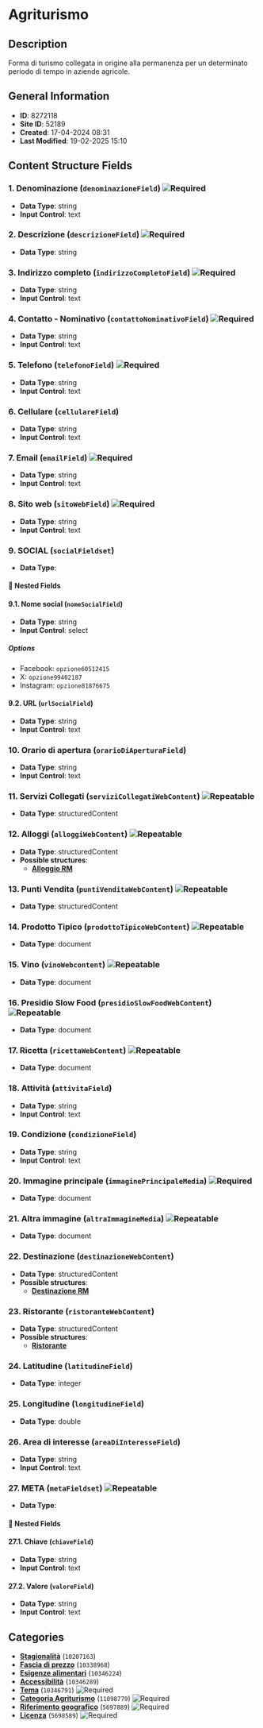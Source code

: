 # Agriturismo

## Description
Forma di turismo collegata in origine alla permanenza per un determinato periodo di tempo in aziende agricole.
## General Information
- **ID**: 8272118
- **Site ID**: 52189
- **Created**: 17-04-2024 08:31
- **Last Modified**: 19-02-2025 15:10

## Content Structure Fields
### 1. Denominazione (`denominazioneField`) ![Required](https://img.shields.io/badge/*Required-red.svg)
- **Data Type**: string
- **Input Control**: text

### 2. Descrizione (`descrizioneField`) ![Required](https://img.shields.io/badge/*Required-red.svg)
- **Data Type**: string

### 3. Indirizzo completo (`indirizzoCompletoField`) ![Required](https://img.shields.io/badge/*Required-red.svg)
- **Data Type**: string
- **Input Control**: text

### 4. Contatto - Nominativo (`contattoNominativoField`) ![Required](https://img.shields.io/badge/*Required-red.svg)
- **Data Type**: string
- **Input Control**: text

### 5. Telefono (`telefonoField`) ![Required](https://img.shields.io/badge/*Required-red.svg)
- **Data Type**: string
- **Input Control**: text

### 6. Cellulare (`cellulareField`) 
- **Data Type**: string
- **Input Control**: text

### 7. Email (`emailField`) ![Required](https://img.shields.io/badge/*Required-red.svg)
- **Data Type**: string
- **Input Control**: text

### 8. Sito web (`sitoWebField`) ![Required](https://img.shields.io/badge/*Required-red.svg)
- **Data Type**: string
- **Input Control**: text

### 9. SOCIAL (`socialFieldset`) 
- **Data Type**: 
#### 📁 Nested Fields
#### 9.1. Nome social (`nomeSocialField`) 
- **Data Type**: string
- **Input Control**: select
##### Options
- Facebook: `opzione60512415`
- X: `opzione99402187`
- Instagram: `opzione81876675`

#### 9.2. URL (`urlSocialField`) 
- **Data Type**: string
- **Input Control**: text


### 10. Orario di apertura (`orarioDiAperturaField`) 
- **Data Type**: string
- **Input Control**: text

### 11. Servizi Collegati (`serviziCollegatiWebContent`) ![Repeatable](https://img.shields.io/badge/🔄Repeatable-blue.svg)
- **Data Type**: structuredContent

### 12. Alloggi (`alloggiWebContent`) ![Repeatable](https://img.shields.io/badge/🔄Repeatable-blue.svg)
- **Data Type**: structuredContent
- **Possible structures**:
  - **[Alloggio RM](../../contentStructure/alloggio-rm/README.md)**

### 13. Punti Vendita (`puntiVenditaWebContent`) ![Repeatable](https://img.shields.io/badge/🔄Repeatable-blue.svg)
- **Data Type**: structuredContent

### 14. Prodotto Tipico (`prodottoTipicoWebContent`) ![Repeatable](https://img.shields.io/badge/🔄Repeatable-blue.svg)
- **Data Type**: document

### 15. Vino (`vinoWebcontent`) ![Repeatable](https://img.shields.io/badge/🔄Repeatable-blue.svg)
- **Data Type**: document

### 16. Presidio Slow Food (`presidioSlowFoodWebContent`) ![Repeatable](https://img.shields.io/badge/🔄Repeatable-blue.svg)
- **Data Type**: document

### 17. Ricetta (`ricettaWebContent`) ![Repeatable](https://img.shields.io/badge/🔄Repeatable-blue.svg)
- **Data Type**: document

### 18. Attività (`attivitaField`) 
- **Data Type**: string
- **Input Control**: text

### 19. Condizione (`condizioneField`) 
- **Data Type**: string
- **Input Control**: text

### 20. Immagine principale (`immaginePrincipaleMedia`) ![Required](https://img.shields.io/badge/*Required-red.svg)
- **Data Type**: document

### 21. Altra immagine (`altraImmagineMedia`) ![Repeatable](https://img.shields.io/badge/🔄Repeatable-blue.svg)
- **Data Type**: document

### 22. Destinazione (`destinazioneWebContent`) 
- **Data Type**: structuredContent
- **Possible structures**:
  - **[Destinazione RM](../../contentStructure/destinazione-rm/README.md)**

### 23. Ristorante (`ristoranteWebContent`) 
- **Data Type**: structuredContent
- **Possible structures**:
  - **[Ristorante](../../contentStructure/ristorante/README.md)**

### 24. Latitudine (`latitudineField`) 
- **Data Type**: integer

### 25. Longitudine (`longitudineField`) 
- **Data Type**: double

### 26. Area di interesse (`areaDiInteresseField`) 
- **Data Type**: string
- **Input Control**: text

### 27. META (`metaFieldset`) ![Repeatable](https://img.shields.io/badge/🔄Repeatable-blue.svg)
- **Data Type**: 
#### 📁 Nested Fields
#### 27.1. Chiave (`chiaveField`) 
- **Data Type**: string
- **Input Control**: text

#### 27.2. Valore (`valoreField`) 
- **Data Type**: string
- **Input Control**: text


## Categories
- **[Stagionalità](../../categories/stagionalità.md)** (`10207163`) 
- **[Fascia di prezzo](../../categories/fascia-di-prezzo.md)** (`10338968`) 
- **[Esigenze alimentari](../../categories/esigenze-alimentari.md)** (`10346224`) 
- **[Accessibilità](../../categories/accessibilità.md)** (`10346289`) 
- **[Tema](../../categories/tema.md)** (`10346791`) ![Required](https://img.shields.io/badge/*Required-red.svg)
- **[Categoria Agriturismo](../../categories/categoria-agriturismo.md)** (`11098779`) ![Required](https://img.shields.io/badge/*Required-red.svg)
- **[Riferimento geografico](../../categories/riferimento-geografico.md)** (`5697889`) ![Required](https://img.shields.io/badge/*Required-red.svg)
- **[Licenza](../../categories/licenza.md)** (`5698589`) ![Required](https://img.shields.io/badge/*Required-red.svg)
